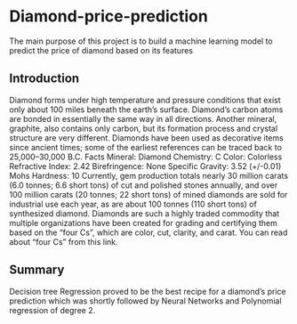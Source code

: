 # Diamond-price-prediction

The main purpose of this project is to build a machine learning model to predict the price of diamond based on its features

## Introduction


Diamond forms under high temperature and pressure conditions that exist only about 100 miles beneath the earth’s surface. Diamond’s carbon atoms are bonded in essentially the same way in all directions. Another mineral, graphite, also contains only carbon, but its formation process and crystal structure are very different. Diamonds have been used as decorative items since ancient times; some of the earliest references can be traced back to 25,000–30,000 B.C.
Facts
Mineral: Diamond
Chemistry: C
Color: Colorless
Refractive Index: 2.42
Birefringence: None
Specific Gravity: 3.52 (+/-0.01)
Mohs Hardness: 10
Currently, gem production totals nearly 30 million carats (6.0 tonnes; 6.6 short tons) of cut and polished stones annually, and over 100 million carats (20 tonnes; 22 short tons) of mined diamonds are sold for industrial use each year, as are about 100 tonnes (110 short tons) of synthesized diamond. Diamonds are such a highly traded commodity that multiple organizations have been created for grading and certifying them based on the “four Cs”, which are color, cut, clarity, and carat. You can read about “four Cs” from this link.

## Summary

Decision tree Regression proved to be the best recipe for a diamond’s price prediction which was shortly followed by Neural Networks and Polynomial regression of degree 2.
